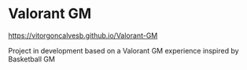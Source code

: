 # Valorant GM

https://vitorgoncalvesb.github.io/Valorant-GM

Project in development based on a Valorant GM experience inspired by Basketball GM



